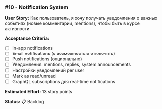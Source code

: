 ### #10 - Notification System

**User Story:**
Как пользователь, я хочу получать уведомления о важных событиях (новые комментарии, mentions), чтобы быть в курсе активности.

**Acceptance Criteria:**
- [ ] In-app notifications
- [ ] Email notifications (с возможностью отключить)
- [ ] Push notifications (опционально)
- [ ] Уведомления: mentions, replies, system announcements
- [ ] Настройки уведомлений per user
- [ ] Mark as read/unread
- [ ] GraphQL subscriptions для real-time notifications

**Estimated Effort:** 13 story points

**Status:** 📋 Backlog